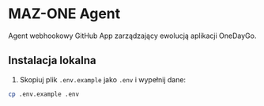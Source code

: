 # MAZ-ONE Agent

Agent webhookowy GitHub App zarządzający ewolucją aplikacji OneDayGo.

## Instalacja lokalna

1. Skopiuj plik `.env.example` jako `.env` i wypełnij dane:

```bash
cp .env.example .env
